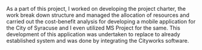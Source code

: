 As a part of this project, I worked on developing the project charter, the work break down structure and managed the allocation of resources and carried out the cost-benefit analysis for developing a mobile application for the City of Syracuse and I even utilized MS Project for the same. 
This development of this application was undertaken to replace to already established system and was done by integrating the Cityworks software.


